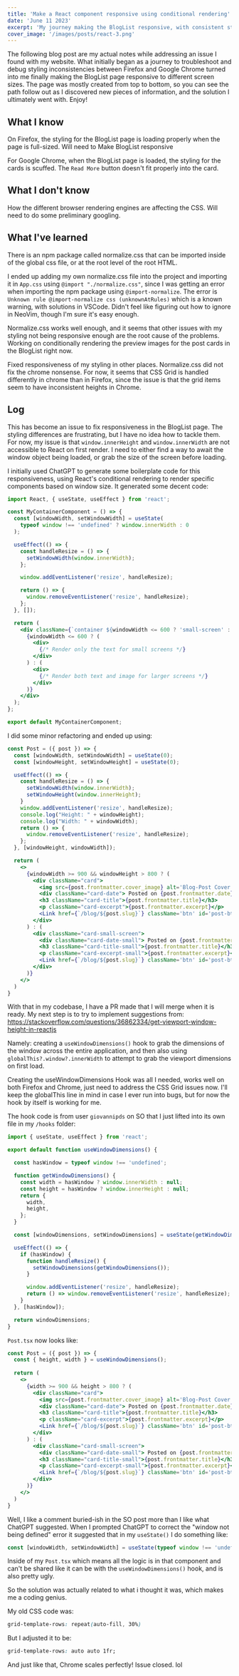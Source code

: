 ```yaml
---
title: 'Make a React component responsive using conditional rendering'
date: 'June 11 2023'
excerpt: 'My journey making the BlogList responsive, with consistent styling across web browsers'
cover_image: '/images/posts/react-3.png'
---
```


The following blog post are my actual notes while addressing an issue I found with my website. What initially began as a journey to troubleshoot and debug styling inconsistencies between Firefox and Google Chrome turned into me finally making the BlogList page responsive to different screen sizes. The page was mostly created from top to bottom, so you can see the path follow out as I discovered new pieces of information, and the solution I ultimately went with. Enjoy!


## What I know

On Firefox, the styling for the BlogList page is loading properly when the page is full-sized. Will need to Make BlogList responsive

For Google Chrome, when the BlogList page is loaded, the styling for the cards is scuffed. The `Read More` button doesn't fit properly into the card. 

## What I don't know

How the different browser rendering engines are affecting the CSS. Will need to do some preliminary googling. 

## What I've learned

There is an npm package called normalize.css that can be imported inside of the global css file, or at the root level of the root HTML.

I ended up adding my own normalize.css file into the project and importing it in `App.css` using `@import "./normalize.css"`, since I was getting an error when importing the npm package using `@import-normalize`. The error is `Unknown rule @import-normalize css (unknownAtRules)` which is a known warning, with solutions in VSCode. Didn't feel like figuring out how to ignore in NeoVim, though I'm sure it's easy enough. 

Normalize.css works well enough, and it seems that other issues with my styling not being responsive enough are the root cause of the problems. Working on conditionally rendering the preview images for the post cards in the BlogList right now. 

Fixed responsiveness of my styling in other places. Normalize.css did not fix the chrome nonsense. For now, it seems that CSS Grid is handled differently in chrome than in Firefox, since the issue is that the grid items seem to have inconsistent heights in Chrome. 

## Log

This has become an issue to fix responsiveness in the BlogList page. The styling differences are frustrating, but I have no idea how to tackle them. For now, my issue is that `window.innerHeight` and `window.innerWidth` are not accessible to React on first render. I need to either find a way to await the window object being loaded, or grab the size of the screen before loading. 

I initially used ChatGPT to generate some boilerplate code for this responsiveness, using React's conditional rendering to render specific components based on window size. It generated some decent code: 
``` jsx
import React, { useState, useEffect } from 'react';

const MyContainerComponent = () => {
  const [windowWidth, setWindowWidth] = useState(
    typeof window !== 'undefined' ? window.innerWidth : 0
  );

  useEffect(() => {
    const handleResize = () => {
      setWindowWidth(window.innerWidth);
    };

    window.addEventListener('resize', handleResize);

    return () => {
      window.removeEventListener('resize', handleResize);
    };
  }, []);

  return (
    <div className={`container ${windowWidth <= 600 ? 'small-screen' : ''}`}>
      {windowWidth <= 600 ? (
        <div>
          {/* Render only the text for small screens */}
        </div>
      ) : (
        <div>
          {/* Render both text and image for larger screens */}
        </div>
      )}
    </div>
  );
};

export default MyContainerComponent;
```

I did some minor refactoring and ended up using: 
``` jsx
const Post = ({ post }) => {
  const [windowWidth, setWindowWidth] = useState(0);
  const [windowHeight, setWindowHeight] = useState(0);

  useEffect(() => {
    const handleResize = () => {
      setWindowWidth(window.innerWidth);
      setWindowHeight(window.innerHeight);
    }
    window.addEventListener('resize', handleResize);
    console.log("Height: " + windowHeight);
    console.log("Width: " + windowWidth);
    return () => {
      window.removeEventListener('resize', handleResize);
    };
  }, [windowHeight, windowWidth]);

  return (
    <>
      {windowWidth >= 900 && windowHeight > 800 ? (
        <div className="card">
          <img src={post.frontmatter.cover_image} alt='Blog-Post Cover Image' />
          <div className="card-date"> Posted on {post.frontmatter.date}</div>
          <h3 className="card-title">{post.frontmatter.title}</h3>
          <p className="card-excerpt">{post.frontmatter.excerpt}</p>
          <Link href={`/blog/${post.slug}`} className='btn' id='post-btn'>Read More</Link>
        </div>
      ) : (
        <div className="card-small-screen">
          <div className="card-date-small"> Posted on {post.frontmatter.date}</div>
          <h3 className="card-title-small">{post.frontmatter.title}</h3>
          <p className="card-excerpt-small">{post.frontmatter.excerpt}</p>
          <Link href={`/blog/${post.slug}`} className='btn' id='post-btn'>Read More</Link>
        </div>
      )}
    </>
  )
}
```

With that in my codebase, I have a PR made that I will merge when it is ready. My next step is to try to implement suggestions from: https://stackoverflow.com/questions/36862334/get-viewport-window-height-in-reactjs

Namely: creating a `useWindowDimensions()` hook to grab the dimensions of the window across the entire application, and then also using `globalThis?.window?.innerWidth` to attempt to grab the viewport dimensions on first load. 

Creating the useWindowDimensions Hook was all I needed, works well on both Firefox and Chrome, just need to address the CSS Grid issues now. I'll keep the globalThis line in mind in case I ever run into bugs, but for now the hook by itself is working for me. 

The hook code is from user `giovannipds` on SO that I just lifted into its own file in my `/hooks` folder:
``` jsx
import { useState, useEffect } from 'react';

export default function useWindowDimensions() {

  const hasWindow = typeof window !== 'undefined';

  function getWindowDimensions() {
    const width = hasWindow ? window.innerWidth : null;
    const height = hasWindow ? window.innerHeight : null;
    return {
      width,
      height,
    };
  }

  const [windowDimensions, setWindowDimensions] = useState(getWindowDimensions());

  useEffect(() => {
    if (hasWindow) {
      function handleResize() {
        setWindowDimensions(getWindowDimensions());
      }

      window.addEventListener('resize', handleResize);
      return () => window.removeEventListener('resize', handleResize);
    }
  }, [hasWindow]);

  return windowDimensions;
}
```

`Post.tsx` now looks like: 
``` jsx
const Post = ({ post }) => {
  const { height, width } = useWindowDimensions();
	
  return (
    <>
      {width >= 900 && height > 800 ? (
        <div className="card">
          <img src={post.frontmatter.cover_image} alt='Blog-Post Cover Image' />
          <div className="card-date"> Posted on {post.frontmatter.date}</div>
          <h3 className="card-title">{post.frontmatter.title}</h3>
          <p className="card-excerpt">{post.frontmatter.excerpt}</p>
          <Link href={`/blog/${post.slug}`} className='btn' id='post-btn'>Read More</Link>
        </div>
      ) : (
        <div className="card-small-screen">
          <div className="card-date-small"> Posted on {post.frontmatter.date}</div>
          <h3 className="card-title-small">{post.frontmatter.title}</h3>
          <p className="card-excerpt-small">{post.frontmatter.excerpt}</p>
          <Link href={`/blog/${post.slug}`} className='btn' id='post-btn'>Read More</Link>
        </div>
      )}
    </>
  )
}
```

Well, I like a comment buried-ish in the SO post more than I like what ChatGPT suggested. When I prompted ChatGPT to correct the "window not being defined" error it suggested that in my `useState()` I do something like:
``` jsx
const [windowWidth, setWindowWidth] = useState(typeof window !== 'undefined' ? window.innerWidth : 0)
```
Inside of my `Post.tsx` which means all the logic is in that component and can't be shared like it can be with the `useWindowDimensions()` hook, and is also pretty ugly. 

So the solution was actually related to what i thought it was, which makes me a coding genius. 

My old CSS code was: 
``` css
grid-template-rows: repeat(auto-fill, 30%)
```
But I adjusted it to be: 
``` css
grid-template-rows: auto auto 1fr;
```

And just like that, Chrome scales perfectly! Issue closed. lol
